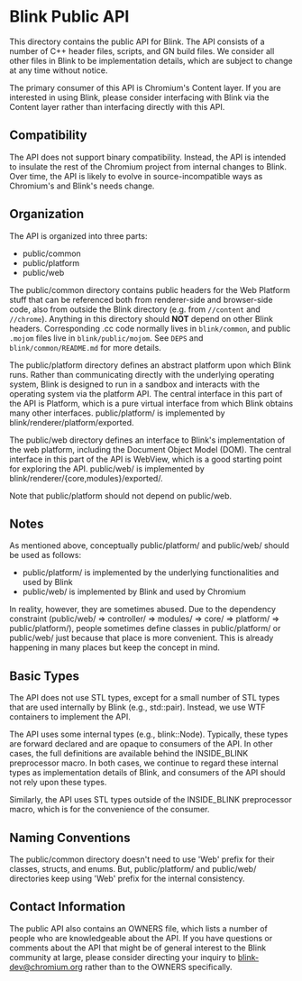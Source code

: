 Blink Public API
================

This directory contains the public API for Blink. The API consists of a number
of C++ header files, scripts, and GN build files. We consider all other files
in Blink to be implementation details, which are subject to change at any time
without notice.

The primary consumer of this API is Chromium's Content layer. If you are
interested in using Blink, please consider interfacing with Blink via the
Content layer rather than interfacing directly with this API.

Compatibility
-------------

The API does not support binary compatibility. Instead, the API is intended to
insulate the rest of the Chromium project from internal changes to Blink.  Over
time, the API is likely to evolve in source-incompatible ways as Chromium's and
Blink's needs change.

Organization
------------

The API is organized into three parts:

  - public/common
  - public/platform
  - public/web

The public/common directory contains public headers for the Web Platform stuff
that can be referenced both from renderer-side and browser-side code, also
from outside the Blink directory (e.g. from `//content` and `//chrome`).
Anything in this directory should **NOT** depend on other Blink headers.
Corresponding .cc code normally lives in `blink/common`, and public `.mojom`
files live in `blink/public/mojom`.  See `DEPS` and `blink/common/README.md`
for more details.

The public/platform directory defines an abstract platform upon which Blink
runs. Rather than communicating directly with the underlying operating system,
Blink is designed to run in a sandbox and interacts with the operating system
via the platform API. The central interface in this part of the API is
Platform, which is a pure virtual interface from which Blink obtains many other
interfaces. public/platform/ is implemented by blink/renderer/platform/exported.

The public/web directory defines an interface to Blink's implementation of the
web platform, including the Document Object Model (DOM). The central interface
in this part of the API is WebView, which is a good starting point for
exploring the API. public/web/ is implemented by
blink/renderer/{core,modules}/exported/.

Note that public/platform should not depend on public/web.

Notes
-----

As mentioned above, conceptually public/platform/ and public/web/ should be
used as follows:

  - public/platform/ is implemented by the underlying functionalities and used by Blink
  - public/web/ is implemented by Blink and used by Chromium

In reality, however, they are sometimes abused. Due to the dependency constraint
(public/web/ => controller/ => modules/ => core/ => platform/ => public/platform/),
people sometimes define classes in public/platform/ or public/web/ just because
that place is more convenient. This is already happening in many places but keep
the concept in mind.

Basic Types
-----------

The API does not use STL types, except for a small number of STL types that are
used internally by Blink (e.g., std::pair). Instead, we use WTF containers to
implement the API.

The API uses some internal types (e.g., blink::Node). Typically, these types
are forward declared and are opaque to consumers of the API. In other cases,
the full definitions are available behind the INSIDE_BLINK preprocessor macro.
In both cases, we continue to regard these internal types as implementation
details of Blink, and consumers of the API should not rely upon these types.

Similarly, the API uses STL types outside of the INSIDE_BLINK preprocessor
macro, which is for the convenience of the consumer.

Naming Conventions
------------------

The public/common directory doesn't need to use 'Web' prefix for their classes,
structs, and enums. But, public/platform/ and public/web/ directories keep using
'Web' prefix for the internal consistency.

Contact Information
-------------------

The public API also contains an OWNERS file, which lists a number of people who
are knowledgeable about the API. If you have questions or comments about the
API that might be of general interest to the Blink community at large, please
consider directing your inquiry to blink-dev@chromium.org rather than to the
OWNERS specifically.
